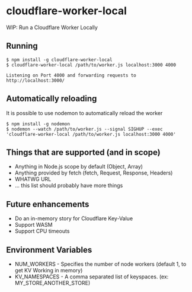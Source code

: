 # cloudflare-worker-local
WIP: Run a Cloudflare Worker Locally

## Running

```shell
$ npm install -g cloudflare-worker-local
$ cloudflare-worker-local /path/to/worker.js localhost:3000 4000

Listening on Port 4000 and forwarding requests to http://localhost:3000/
```

## Automatically reloading

It is possible to use nodemon to automatically reload the worker

```shell
$ npm install -g nodemon
$ nodemon --watch /path/to/worker.js --signal SIGHUP --exec 'cloudflare-worker-local /path/to/worker.js localhost:3000 4000'
```

## Things that are supported (and in scope)

* Anything in Node.js scope by default (Object, Array)
* Anything provided by fetch (fetch, Request, Response, Headers)
* WHATWG URL
* ... this list should probably have more things

## Future enhancements

* Do an in-memory story for Cloudflare Key-Value
* Support WASM
* Support CPU timeouts


## Environment Variables

* NUM_WORKERS - Specifies the number of node workers (default 1, to get KV Working in memory)
* KV_NAMESPACES - A comma separated list of keyspaces. (ex: MY_STORE,ANOTHER_STORE)
